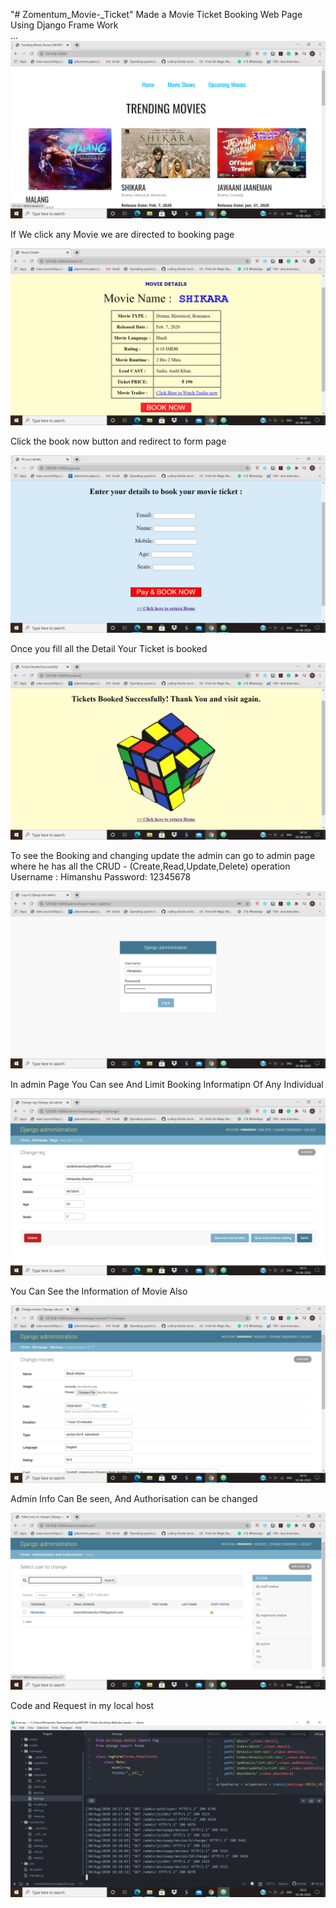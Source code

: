 "# Zomentum_Movie-_Ticket" 
Made a Movie Ticket Booking Web Page Using Django Frame Work\
...
<img src="https://github.com/sharmahimanshu1098/Zomentum_Movie-_Ticket/blob/master/Screenshot%20(21).png">

If We click any Movie we are directed to booking page 


<img src="https://github.com/sharmahimanshu1098/Zomentum_Movie-_Ticket/blob/master/Screenshot%20(22).png">

Click the book now button and redirect to form page


<img src="https://github.com/sharmahimanshu1098/Zomentum_Movie-_Ticket/blob/master/Screenshot%20(24).png">

Once you fill all the Detail Your Ticket is booked


<img src="https://github.com/sharmahimanshu1098/Zomentum_Movie-_Ticket/blob/master/Screenshot%20(26).png">

To see the Booking and changing update the admin can go to admin page where he has all the CRUD - (Create,Read,Update,Delete) operation
Username : Himanshu
Password: 12345678

<img src="https://github.com/sharmahimanshu1098/Zomentum_Movie-_Ticket/blob/master/Screenshot%20(27).png">

In admin Page You Can see And Limit Booking Informatipn Of Any Individual


<img src="https://github.com/sharmahimanshu1098/Zomentum_Movie-_Ticket/blob/master/Screenshot%20(29).png">

You Can See the Information of Movie Also


<img src="https://github.com/sharmahimanshu1098/Zomentum_Movie-_Ticket/blob/master/Screenshot%20(30).png">

Admin Info Can Be seen, And Authorisation can be changed


<img src="https://github.com/sharmahimanshu1098/Zomentum_Movie-_Ticket/blob/master/Screenshot%20(31).png">

Code and Request in my local host


<img src="https://github.com/sharmahimanshu1098/Zomentum_Movie-_Ticket/blob/master/Screenshot%20(33).png">








